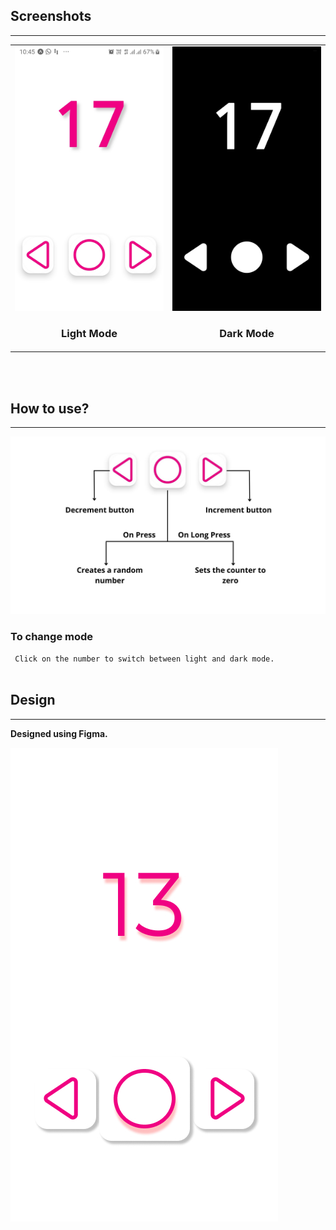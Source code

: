 ## Screenshots
---

<table>
    <tr>
        <td> 
            <img src="./assets/s1.jpeg"/> 
            <h3 align="center">Light Mode</h3>
        </td>
        <td> 
            <img src="./assets/s2.jpeg"/> 
            <h3 align="center">Dark Mode</h3>
        </td>
    </tr>
</table>

<br><br>

## How to use?
---
<img src="./assets/desc.jpg"/>

### To change mode
   ` Click on the number to switch between light and dark mode.`
<br><br>
## Design
---

**Designed using Figma.**

<img src="./assets/counter.jpg"/>